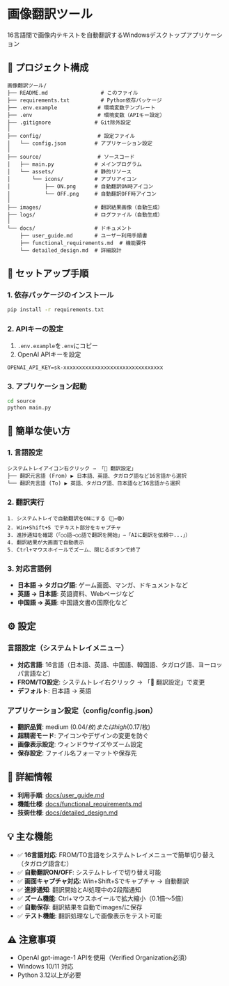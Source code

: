 # 画像翻訳ツール

16言語間で画像内テキストを自動翻訳するWindowsデスクトップアプリケーション

## 📁 プロジェクト構成

```
画像翻訳ツール/
├── README.md                 # このファイル
├── requirements.txt          # Python依存パッケージ
├── .env.example             # 環境変数テンプレート
├── .env                     # 環境変数（APIキー設定）
├── .gitignore              # Git除外設定
│
├── config/                  # 設定ファイル
│   └── config.json         # アプリケーション設定
│
├── source/                  # ソースコード
│   ├── main.py             # メインプログラム
│   └── assets/             # 静的リソース
│       └── icons/          # アプリアイコン
│           ├── ON.png      # 自動翻訳ON時アイコン
│           └── OFF.png     # 自動翻訳OFF時アイコン
│
├── images/                 # 翻訳結果画像（自動生成）
├── logs/                   # ログファイル（自動生成）
│
└── docs/                   # ドキュメント
    ├── user_guide.md       # ユーザー利用手順書
    ├── functional_requirements.md  # 機能要件
    └── detailed_design.md  # 詳細設計
```

## 🚀 セットアップ手順

### 1. 依存パッケージのインストール
```bash
pip install -r requirements.txt
```

### 2. APIキーの設定
1. `.env.example`を`.env`にコピー
2. OpenAI APIキーを設定
```
OPENAI_API_KEY=sk-xxxxxxxxxxxxxxxxxxxxxxxxxxxxxxxx
```

### 3. アプリケーション起動
```bash
cd source
python main.py
```

## 🚀 簡単な使い方

### 1. 言語設定
```
システムトレイアイコン右クリック → 「📝 翻訳設定」
├── 翻訳元言語 (From) ▶ 日本語、英語、タガログ語など16言語から選択
└── 翻訳先言語 (To) ▶ 英語、タガログ語、日本語など16言語から選択
```

### 2. 翻訳実行
```
1. システムトレイで自動翻訳をONにする（🔴→🟢）
2. Win+Shift+S でテキスト部分をキャプチャ
3. 進捗通知を確認（「○○語→○○語で翻訳を開始」→「AIに翻訳を依頼中...」）
4. 翻訳結果が大画面で自動表示
5. Ctrl+マウスホイールでズーム、閉じるボタンで終了
```

### 3. 対応言語例
- **日本語 → タガログ語**: ゲーム画面、マンガ、ドキュメントなど
- **英語 → 日本語**: 英語資料、Webページなど
- **中国語 → 英語**: 中国語文書の国際化など

## ⚙️ 設定

### 言語設定（システムトレイメニュー）
- **対応言語**: 16言語（日本語、英語、中国語、韓国語、タガログ語、ヨーロッパ言語など）
- **FROM/TO設定**: システムトレイ右クリック → 「📝 翻訳設定」で変更
- **デフォルト**: 日本語 → 英語

### アプリケーション設定（config/config.json）
- **翻訳品質**: medium ($0.04/枚) または high ($0.17/枚)
- **超精密モード**: アイコンやデザインの変更を防ぐ
- **画像表示設定**: ウィンドウサイズやズーム設定
- **保存設定**: ファイル名フォーマットや保存先

## 📖 詳細情報

- **利用手順**: [docs/user_guide.md](docs/user_guide.md)
- **機能仕様**: [docs/functional_requirements.md](docs/functional_requirements.md)
- **技術仕様**: [docs/detailed_design.md](docs/detailed_design.md)

## 💡 主な機能

- ✅ **16言語対応**: FROM/TO言語をシステムトレイメニューで簡単切り替え（タガログ語含む）
- ✅ **自動翻訳ON/OFF**: システムトレイで切り替え可能
- ✅ **画面キャプチャ対応**: Win+Shift+Sでキャプチャ → 自動翻訳
- ✅ **進捗通知**: 翻訳開始とAI処理中の2段階通知
- ✅ **ズーム機能**: Ctrl+マウスホイールで拡大縮小（0.1倍～5倍）
- ✅ **自動保存**: 翻訳結果を自動でimages/に保存
- ✅ **テスト機能**: 翻訳処理なしで画像表示をテスト可能

## ⚠️ 注意事項

- OpenAI gpt-image-1 APIを使用（Verified Organization必須）
- Windows 10/11 対応
- Python 3.12以上が必要